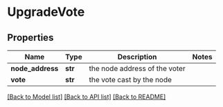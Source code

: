 # UpgradeVote

## Properties
Name | Type | Description | Notes
------------ | ------------- | ------------- | -------------
**node_address** | **str** | the node address of the voter | 
**vote** | **str** | the vote cast by the node | 

[[Back to Model list]](../README.md#documentation-for-models) [[Back to API list]](../README.md#documentation-for-api-endpoints) [[Back to README]](../README.md)

